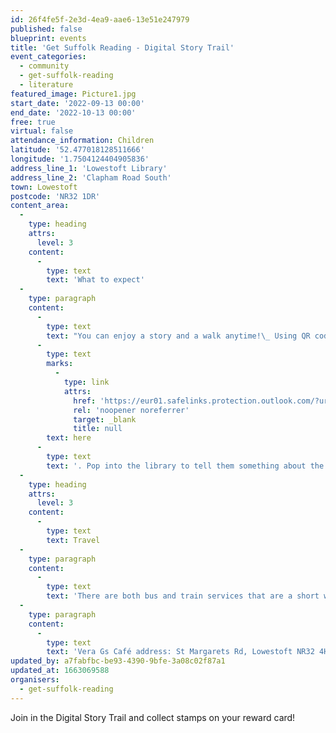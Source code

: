 ```yaml
---
id: 26f4fe5f-2e3d-4ea9-aae6-13e51e247979
published: false
blueprint: events
title: 'Get Suffolk Reading - Digital Story Trail'
event_categories:
  - community
  - get-suffolk-reading
  - literature
featured_image: Picture1.jpg
start_date: '2022-09-13 00:00'
end_date: '2022-10-13 00:00'
free: true
virtual: false
attendance_information: Children
latitude: '52.477018128511666'
longitude: '1.7504124404905836'
address_line_1: 'Lowestoft Library'
address_line_2: 'Clapham Road South'
town: Lowestoft
postcode: 'NR32 1DR'
content_area:
  -
    type: heading
    attrs:
      level: 3
    content:
      -
        type: text
        text: 'What to expect'
  -
    type: paragraph
    content:
      -
        type: text
        text: "You can enjoy a story and a walk anytime!\_ Using QR codes you can enjoy a story together starting at Vera Gs Café and ending up at Lowestoft Library.\_ We will be changing the story behind the QR codes so do revisit to enjoy more stories.\_ You can pick up a map at the library or Vera Gs or download it\_"
      -
        type: text
        marks:
          -
            type: link
            attrs:
              href: 'https://eur01.safelinks.protection.outlook.com/?url=https%3A%2F%2Fl.facebook.com%2Fl.php%3Fu%3Dhttp%253A%252F%252Fgetsuffolkreading.org.uk%252F%253Ffbclid%253DIwAR27wVJIHPZe_TNfcwn2P0JrhV2rh7OnJYVWukF6AH8yYFtcuap635UQJQM%26h%3DAT3hHsyl1RK02LBRcYVSbNSGY3QAseEv43318yrEtXlhdInd_8mwJ5RqUE8KXzZ07BF8urtJHJlrmwl0GMKgwh8l95i6Z1JSb_TaSQNNOwGgeu-7nBaPBXgj5UxVHynVdvfq%26__tn__%3D-UK-y-R%26c%255b0%255d%3DAT3Atra_vAxLS7cpmQ7IDQ1aK75hoGFHgZN6C3py3gAxGX7ewcKr-mhlZ7v8KVXldeDpKTTPHT3sdV06GufAP6Q9MCDiUGmQnrN2-sN4ejkzTnES_YQvxpH-6n8j0oXSAS5IUQo3ZZkieMJkj-o-p9R1Mb5DQAycPMl6dPOBPybXxdXFl0Z1a9j7VvaEhgqLz0rRg73FF8slaz-knd4oRlacmPmm14Vq6AO2_gja4Fw&data=05%7C01%7Coliwia.gadziemska%40suffolklibraries.co.uk%7C4c5e1a0b570947df788c08da91a5c04d%7Cba2d8c75b97144788560022993cfef27%7C0%7C0%7C637982438351614619%7CUnknown%7CTWFpbGZsb3d8eyJWIjoiMC4wLjAwMDAiLCJQIjoiV2luMzIiLCJBTiI6Ik1haWwiLCJXVCI6Mn0%3D%7C3000%7C%7C%7C&sdata=xy39MVsZbVddIN2AxFel5tbd1XO8CHu5h86j3hAggeE%3D&reserved=0'
              rel: 'noopener noreferrer'
              target: _blank
              title: null
        text: here
      -
        type: text
        text: '. Pop into the library to tell them something about the story you enjoyed to get a stamp on your Get Suffolk Reading reward card!'
  -
    type: heading
    attrs:
      level: 3
    content:
      -
        type: text
        text: Travel
  -
    type: paragraph
    content:
      -
        type: text
        text: 'There are both bus and train services that are a short walking distance to Library. The nearest car park is Clapham Road Car Park. '
  -
    type: paragraph
    content:
      -
        type: text
        text: 'Vera Gs Café address: St Margarets Rd, Lowestoft NR32 4HW'
updated_by: a7fabfbc-be93-4390-9bfe-3a08c02f87a1
updated_at: 1663069588
organisers:
  - get-suffolk-reading
---
```

Join in the Digital Story Trail and collect stamps on your reward card!